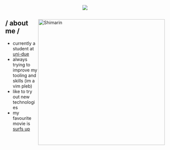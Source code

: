 <p align = center ><img src="https://i.imgur.com/x6qU1kR.png"> </p>

<div>

<img align="right" width="400" alt="Shimarin" src="https://static.wikia.nocookie.net/sonypicturesanimation/images/f/f3/Tumblr_oox5piQfux1tr6wqbo5_250.jpg/revision/latest?cb=20170424231514"/>

<h2> / about me /</h2>

- currently a student at [uni-due](https://www.uni-due.de/)
- always trying to improve my tooling and skills (im a vim pleb)
- like to try out new technologies
- my favourite movie is [surfs up](https://www.imdb.com/title/tt0423294/)
  
  
<div align="right">
  </div>
  </div>
